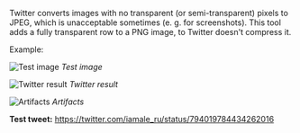 Twitter converts images with no transparent (or semi-transparent) pixels
to JPEG, which is unacceptable sometimes (e. g. for screenshots). This tool adds
a fully transparent row to a PNG image, to Twitter doesn't compress it.

Example:

![Test image](http://imgur.com/a0hCEn2.png)
_Test image_

![Twitter result](https://i.imgur.com/0mVn9F2.jpg)
_Twitter result_

![Artifacts](http://i.imgur.com/OiYFWEM.png)
_Artifacts_

**Test tweet:** https://twitter.com/iamale_ru/status/794019784434262016
